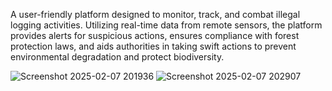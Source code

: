 A user-friendly platform designed to monitor, track, and combat illegal logging activities.
Utilizing real-time data from remote sensors, the platform provides alerts for suspicious actions, 
ensures compliance with forest protection laws, and aids authorities in taking swift actions to prevent environmental degradation and protect biodiversity.

![Screenshot 2025-02-07 201936](https://github.com/user-attachments/assets/f9ad0eda-16ee-4d0b-ae16-d1c6106a6bfa)
![Screenshot 2025-02-07 202907](https://github.com/user-attachments/assets/a23c8a60-cc73-4d55-834a-abf41c572bf8)
